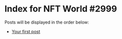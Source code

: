 # Index for NFT World #2999
Posts will be displayed in the order below:

- [Your first post](./001-first.md)

